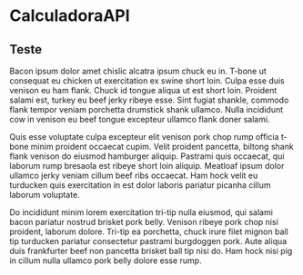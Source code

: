 <h1> CalculadoraAPI</h1>
<h2> Teste </h2>

Bacon ipsum dolor amet chislic alcatra ipsum chuck eu in. T-bone ut consequat eu chicken ut exercitation ex swine short loin. Culpa esse duis venison eu ham flank. Chuck id tongue aliqua ut est short loin. Proident salami est, turkey eu beef jerky ribeye esse. Sint fugiat shankle, commodo flank tempor veniam porchetta drumstick shank ullamco. Nulla incididunt cow in venison eu beef tongue excepteur ullamco flank doner salami.

Quis esse voluptate culpa excepteur elit venison pork chop rump officia t-bone minim proident occaecat cupim. Velit proident pancetta, biltong shank flank venison do eiusmod hamburger aliquip. Pastrami quis occaecat, qui laborum rump bresaola est ribeye short loin aliquip. Meatloaf ipsum dolor ullamco jerky veniam cillum beef ribs occaecat. Ham hock velit eu turducken quis exercitation in est dolor laboris pariatur picanha cillum laborum voluptate.

Do incididunt minim lorem exercitation tri-tip nulla eiusmod, qui salami bacon pariatur nostrud brisket pork belly. Venison ribeye pork chop nisi proident, laborum dolore. Tri-tip ea porchetta, chuck irure filet mignon ball tip turducken pariatur consectetur pastrami burgdoggen pork. Aute aliqua duis frankfurter beef non pancetta brisket ball tip nisi do. Ham hock nisi pig in cillum nulla ullamco pork belly dolore esse rump.
